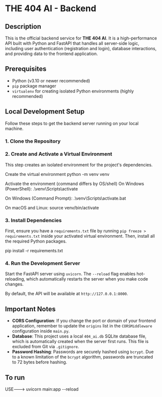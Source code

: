 # THE 404 AI - Backend

## Description

This is the official backend service for **THE 404 AI**. It is a high-performance API built with Python and FastAPI that handles all server-side logic, including user authentication (registration and login), database interactions, and providing data to the frontend application.

## Prerequisites

- Python (v3.10 or newer recommended)
- `pip` package manager
- `virtualenv` for creating isolated Python environments (highly recommended)

## Local Development Setup

Follow these steps to get the backend server running on your local machine.

### 1. Clone the Repository


### 2. Create and Activate a Virtual Environment

This step creates an isolated environment for the project's dependencies.

Create the virtual environment
python -m venv venv

Activate the environment (command differs by OS/shell)
On Windows (PowerShell):
.\venv\Scripts\activate

On Windows (Command Prompt):
.\venv\Scripts\activate.bat

On macOS and Linux:
source venv/bin/activate


### 3. Install Dependencies

First, ensure you have a `requirements.txt` file by running `pip freeze > requirements.txt` inside your activated virtual environment. Then, install all the required Python packages.

pip install -r requirements.txt


### 4. Run the Development Server

Start the FastAPI server using `uvicorn`. The `--reload` flag enables hot-reloading, which automatically restarts the server when you make code changes.


By default, the API will be available at `http://127.0.0.1:8000`.

## Important Notes

- **CORS Configuration**: If you change the port or domain of your frontend application, remember to update the `origins` list in the `CORSMiddleware` configuration inside `main.py`.
- **Database**: This project uses a local `404_ai.db` SQLite database file, which is automatically created when the server first runs. This file is excluded from Git via `.gitignore`.
- **Password Hashing**: Passwords are securely hashed using `bcrypt`. Due to a known limitation of the `bcrypt` algorithm, passwords are truncated to 72 bytes before hashing.

## To run

USE---> uvicorn main:app --reload 
